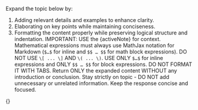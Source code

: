 <instruction>Expand the topic below by:

1. Adding relevant details and examples to enhance clarity.
2. Elaborating on key points while maintaining conciseness.
3. Formatting the content properly while preserving logical structure and indentation.
IMPORTANT:
USE the {activeNote} for context.
Mathematical expressions must always use MathJax notation for Markdown (`$…$` for inline and `$$
…
$$` for math block expressions). DO NOT USE `\[ ... \]` AND `\( ... \)`. USE ONLY `$…$` for inline expressions and ONLY `$$
…
$$` for block expressions. DO NOT FORMAT IT WITH TABS.
Return ONLY the expanded content WITHOUT any introduction or conclusion. Stay strictly on topic - DO NOT add unnecessary or unrelated information. Keep the response concise and focused.</instruction>

<text>{}</text> 
